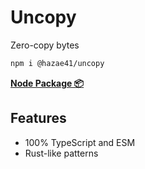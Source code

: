 # Uncopy

Zero-copy bytes

```bash
npm i @hazae41/uncopy
```

[**Node Package 📦**](https://www.npmjs.com/package/@hazae41/uncopy)

## Features
- 100% TypeScript and ESM
- Rust-like patterns